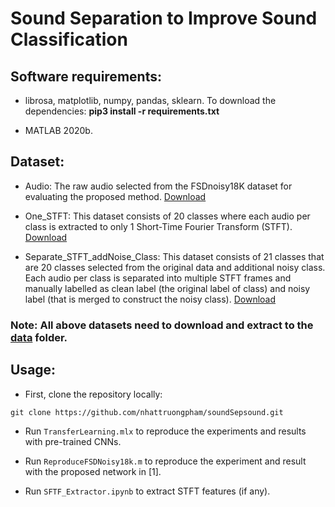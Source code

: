 # Sound Separation to Improve Sound Classification

## Software requirements:
- librosa, matplotlib, numpy, pandas, sklearn. To download the dependencies: **pip3 install -r requirements.txt**

- MATLAB 2020b.

## Dataset:
- Audio: The raw audio selected from the FSDnoisy18K dataset for evaluating the proposed method. [Download](https://khoavanhoceduvn-my.sharepoint.com/:u:/g/personal/2606_elibrary_su/ET3WCMLLCahIpQpXgKqVxTEBOkDlv2CB4aBjuojr3_t6Dg?e=cF9kMl)

- One_STFT: This dataset consists of 20 classes where each audio per class is extracted to only 1 Short-Time Fourier Transform (STFT). [Download](https://khoavanhoceduvn-my.sharepoint.com/:u:/g/personal/2606_elibrary_su/EVR4dJMDa3VErHXksQbFjxkBdEFIcmBmDCp-K0RUHPsllw?e=NMu2Qy)

- Separate_STFT_addNoise_Class: This dataset consists of 21 classes that are 20 classes selected from the original data and additional noisy class. Each audio per class is separated into multiple STFT frames and manually labelled as clean label (the original label of class) and noisy label (that is merged to construct the noisy class). [Download](https://khoavanhoceduvn-my.sharepoint.com/:u:/g/personal/2606_elibrary_su/Ef7nlkv5GjlPmeT9Yo3DaFYBUwZD78EPFC9EAE3S5U6u2w?e=6rTM4a)

### Note: All above datasets need to download and extract to the [data](https://github.com/nhattruongpham/soundSepsound/tree/main/data) folder.

## Usage:
- First, clone the repository locally:
```
git clone https://github.com/nhattruongpham/soundSepsound.git
```

- Run ```TransferLearning.mlx``` to reproduce the experiments and results with pre-trained CNNs.

- Run ```ReproduceFSDNoisy18k.m``` to reproduce the experiment and result with the proposed network in [1].

- Run ```SFTF_Extractor.ipynb``` to extract STFT features (if any).

